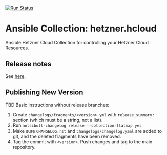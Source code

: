 [![Run Status](https://api.shippable.com/projects/5e66776c8b17a60007e4c277/badge?branch=master)]()

Ansible Collection: hetzner.hcloud
=================================================

Ansible Hetzner Cloud Collection for controlling your Hetzner Cloud Resources.

## Release notes

See [here](https://github.com/ansible-collections/hetzner.hcloud/tree/master/CHANGELOG.rst).


## Publishing New Version


TBD	Basic instructions without release branches:

1. Create `changelogs/fragments/<version>.yml` with `release_summary:` section (which must be a string, not a list).
2. Run `antsibull-changelog release --collection-flatmap yes`
3. Make sure `CHANGELOG.rst` and `changelogs/changelog.yaml` are added to git, and the deleted fragments have been removed.
4. Tag the commit with `<version>`. Push changes and tag to the main repository.
